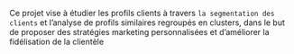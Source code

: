 Ce projet vise à étudier les profils clients à travers `la segmentation des clients` et l’analyse de profils similaires regroupés en clusters, dans le but de proposer des stratégies marketing personnalisées et d’améliorer la fidélisation de la clientèle
